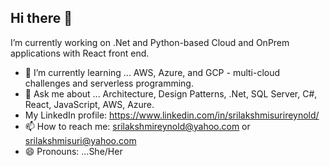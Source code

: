 ## Hi there 👋
I’m currently working on .Net and Python-based Cloud and OnPrem applications with React front end. 
- 🌱 I’m currently learning ... AWS, Azure, and GCP - multi-cloud challenges and serverless programming.
- 💬 Ask me about ... Architecture, Design Patterns, .Net, SQL Server, C#, React, JavaScript, AWS, Azure.
- My LinkedIn profile: https://www.linkedin.com/in/srilakshmisurireynold/
- 📫 How to reach me: srilakshmireynold@yahoo.com or srilakshmisuri@yahoo.com
- 😄 Pronouns: ...She/Her
